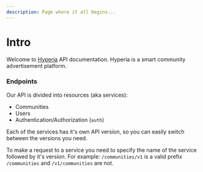 ```yaml
---
description: Page where it all begins...
---
```


# Intro

Welcome to [Hyperia](https://hyperia.space) API documentation. Hyperia is a smart community advertisement platform.

### Endpoints

Our API is divided into resources (aka services):

* Communities
* Users
* Authentication/Authorization (`auth`)

Each of the services has it's own API version, so you can easily switch between the versions you need.

To make a request to a service you need to specify the name of the service followed by it's version. For example: `/communities/v1` is a valid prefix `/communities` and `/v1/communities` are not.
